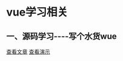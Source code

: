 # vue学习相关

## 一、源码学习----写个水货wue
[查看文章](https://github.com/wsDever/about-vue/blob/master/wue.md) 
[查看演示](http://wshome.bid/main/vue/vue-code/wue.html)
